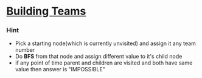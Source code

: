 # [Building Teams](https://cses.fi/problemset/task/1668)
### Hint
* Pick a starting node(which is currently unvisited) and assign it any team number
* Do **BFS** from that node and assign different value to it's child node
* if any point of time parent and children are visited and both have same value then answer is "IMPOSSIBLE"